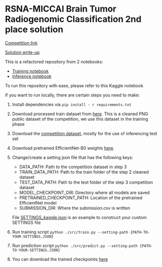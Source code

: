 # RSNA-MICCAI Brain Tumor Radiogenomic Classification 2nd place solution
[Competition link](https://www.kaggle.com/c/rsna-miccai-brain-tumor-radiogenomic-classification)

[Solution write-up](https://www.kaggle.com/c/rsna-miccai-brain-tumor-radiogenomic-classification/discussion/280033)

This is a refactored repository from 2 notebooks:
- [Training notebook](https://www.kaggle.com/minhnhatphan/rnsa-21-cnn-lstm-train/notebook)
- [Inference notebook](https://www.kaggle.com/minhnhatphan/rnsa-21-cnn-lstm-inference)

To run this repository with ease, please refer to this Kaggle notebook

If you want to run locally, there are certain steps you need to make:
 
1. Install dependencies via `pip install - r requirements.txt`
2. Download processed train dataset from [here](https://www.kaggle.com/jonathanbesomi/rsna-miccai-png). This is a cleaned PNG public dataset of the competition, we use this dataset in the training phase
3. Download the [competition dataset](https://www.kaggle.com/c/rsna-miccai-brain-tumor-radiogenomic-classification/data), mostly for the use of inferencing test set
4. Download pretrained EfficientNet-B0 weights [here](https://www.kaggle.com/hmendonca/efficientnet-pytorch). 
5. Change/create a setting json file that has the following keys:

    * DATA_PATH: Path to the competition dataset in step 3
    * TRAIN_DATA_PATH: Path to the train folder of the step 2 cleaned dataset
    * TEST_DATA_PATH: Path to the test folder of the step 3 competition dataset
    * MODEL_CHECKPOINT_DIR: Directory where all models are saved
    * PRETRAINED_CHECKPOINT_PATH: Location of the pretrained EfficientNet model
    * SUBMISSION_DIR: Where the submission.csv is written

    File [SETTINGS_kaggle.json](settings/SETTINGS_kaggle.json) is an example to construct your custom SETTINGS file
6. Run training script `python ./src/train.py --setting-path {PATH-TO-YOUR-SETTINGS.JSON}`
7. Run prediction script `python ./src/predict.py --setting-path {PATH-TO-YOUR-SETTINGS.JSON}`
8. You can download the trained checkpoints [here](https://www.kaggle.com/minhnhatphan/rnsa21-best-weights)
